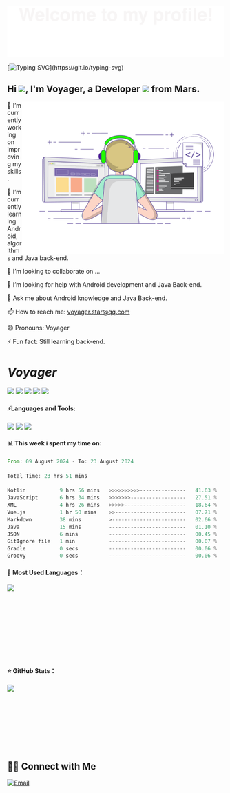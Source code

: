 ![](assets/Bottom_up.svg)

<!--   my-ticker -->    
[![Typing SVG](https://readme-typing-svg.herokuapp.com?color=%2366FFFF&center=true&vCenter=true&width=600&lines=坚信梦想new的出来;祈愿奇迹的力量;)](https://git.io/typing-svg)


## Hi  <img src="https://voyager0587.oss-cn-guangzhou.aliyuncs.com/%E7%AC%94%E8%AE%B0%E5%9B%BE%E7%89%87/202408251849766.gif" width="30px" />, I'm Voyager, a Developer <img src="https://voyager0587.oss-cn-guangzhou.aliyuncs.com/%E7%AC%94%E8%AE%B0%E5%9B%BE%E7%89%87/202408251848113.gif" width="30px" /> from Mars.
<img align="right" alt="GIF" src="https://raw.githubusercontent.com/Wenlong-Guo/open-assets/main/img/blog/gif3.gif" width="470"/>


🔭 I’m currently working on improving my skills.

🌱 I’m currently learning Android, algorithms and Java back-end.

👯 I’m looking to collaborate on ...

🤔 I’m looking for help with Android development and Java Back-end.

💬 Ask me about Android knowledge and Java Back-end.

📫 How to reach me: voyager.star@qq.com

😄 Pronouns: Voyager

⚡ Fun fact: Still learning back-end.

# ***Voyager***




![](https://img.shields.io/badge/Android-Developer-brightgreen) ![](https://img.shields.io/badge/Kotlin-Lover-blueviolet) ![](https://img.shields.io/badge/Java-Enthusiast-yellow) ![](https://img.shields.io/badge/Exp-1+yrs-red) ![](https://komarev.com/ghpvc/?username=Voyager0587&color=dc143c)

#### ⚡Languages and Tools:

<p>

  
  <!-- Your languages and tools. Be careful with the alignment. 
  You can use this sites to get logos: https://www.vectorlogo.zone or https://simpleicons.org/
  -->
  <code><img width="10%" src="https://www.vectorlogo.zone/logos/java/java-ar21.svg"></code>
  <code><img width="10%" src="https://www.vectorlogo.zone/logos/kotlinlang/kotlinlang-ar21.svg"></code>
  <code><img width="10%" src="https://www.vectorlogo.zone/logos/android/android-ar21.svg"></code>
  <br />

</p>

<!--
<div align="center">
    <img  src="https://github-readme-streak-stats.herokuapp.com/?user=Voyager0587&theme=cobalt&hide_border=true" />
</div>


<img src="https://github-readme-activity-graph.vercel.app/graph?username=Voyager0587&theme=react-dark" alt="Voyager's github activity graph"  />
<div align="center">
-->


#### 📊 This week i spent my time on:
<!--START_SECTION:waka-->

```rust
From: 09 August 2024 - To: 23 August 2024

Total Time: 23 hrs 51 mins

Kotlin           9 hrs 56 mins   >>>>>>>>>>---------------   41.63 %
JavaScript       6 hrs 34 mins   >>>>>>>------------------   27.51 %
XML              4 hrs 26 mins   >>>>>--------------------   18.64 %
Vue.js           1 hr 50 mins    >>-----------------------   07.71 %
Markdown         38 mins         >------------------------   02.66 %
Java             15 mins         -------------------------   01.10 %
JSON             6 mins          -------------------------   00.45 %
GitIgnore file   1 min           -------------------------   00.07 %
Gradle           0 secs          -------------------------   00.06 %
Groovy           0 secs          -------------------------   00.06 %
```

<!--END_SECTION:waka-->
            
#### 🎋 Most Used Languages：

  
<img width="45%" src="https://github-readme-stats.vercel.app/api/top-langs/?username=Voyager0587&layout=compact&langs_count=8&theme=cobalt" align="left" />


<br><br/><br><br/><br><br/><br><br/><br><br/>
#### ⭐ GitHub Stats：

<img width="42%" src="https://github-readme-stats.vercel.app/api?username=Voyager0587&show_icons=true&theme=cobalt" align="left" />
</div><br/><br/><br/><br/>



  <br/>  <br/>  


  <br>
<h2>🤝🏻 Connect with Me</h2> 





<p align="left">
<a href="mailto:voyager.star@qq.com"><img alt="Email" src="https://img.shields.io/badge/Email-voyager.star@qq.com-blue?style=flat-square&logo=gmail"></a>
</p>















